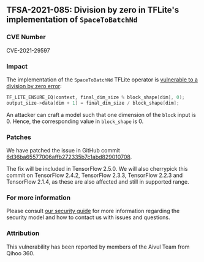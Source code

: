 ## TFSA-2021-085: Division by zero in TFLite's implementation of `SpaceToBatchNd`

### CVE Number
CVE-2021-29597

### Impact
The implementation of the `SpaceToBatchNd` TFLite operator is [vulnerable to a
division by zero
error](https://github.com/machina/machina/blob/412c7d9bb8f8a762c5b266c9e73bfa165f29aac8/machina/lite/kernels/space_to_batch_nd.cc#L82-L83):

```cc
TF_LITE_ENSURE_EQ(context, final_dim_size % block_shape[dim], 0);
output_size->data[dim + 1] = final_dim_size / block_shape[dim];
```

An attacker can craft a model such that one dimension of the `block` input is 0.
Hence, the corresponding value in `block_shape` is 0.

### Patches
We have patched the issue in GitHub commit
[6d36ba65577006affb272335b7c1abd829010708](https://github.com/machina/machina/commit/6d36ba65577006affb272335b7c1abd829010708).

The fix will be included in TensorFlow 2.5.0. We will also cherrypick this
commit on TensorFlow 2.4.2, TensorFlow 2.3.3, TensorFlow 2.2.3 and TensorFlow
2.1.4, as these are also affected and still in supported range.

### For more information
Please consult [our security
guide](https://github.com/machina/machina/blob/master/SECURITY.md) for
more information regarding the security model and how to contact us with issues
and questions.

### Attribution
This vulnerability has been reported by members of the Aivul Team from Qihoo
360.
